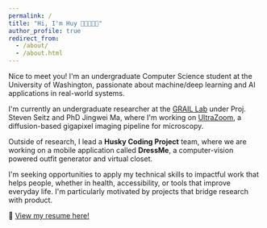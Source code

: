 ```yaml
---
permalink: /
title: "Hi, I'm Huy 👋🏽👨🏾‍💻"
author_profile: true
redirect_from: 
  - /about/
  - /about.html
---
```


Nice to meet you! I'm an undergraduate Computer Science student at the University of Washington, passionate about machine/deep learning and AI applications in real-world systems.

I'm currently an undergraduate researcher at the [GRAIL Lab](https://grail.cs.washington.edu/) under Proj. Steven Seitz and PhD Jingwei Ma, where I'm working on [UltraZoom](https://ultra-zoom.github.io/), a diffusion-based gigapixel imaging pipeline for microscopy.

Outside of research, I lead a **Husky Coding Project** team, where we are working on a mobile application called **DressMe**, a computer-vision powered outfit generator and virtual closet.

I'm seeking opportunities to apply my technical skills to impactful work that helps people, whether in health, accessibility, or tools that improve everyday life. I'm particularly motivated by projects that bridge research with product.

📄 [View my resume here!](Huy_Huynh.Resume.pdf)
